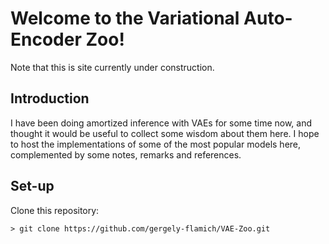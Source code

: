 # Welcome to the Variational Auto-Encoder Zoo!

Note that this is site currently under construction.

## Introduction

I have been doing amortized inference with VAEs for some time now, and thought 
it would be useful to collect some wisdom about them here. I hope to host the implementations of some 
of the most popular models here, complemented by some notes, remarks and references.

## Set-up

Clone this repository:
```
> git clone https://github.com/gergely-flamich/VAE-Zoo.git
```
